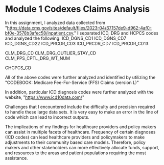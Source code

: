 # Module 1 Codexes Claims Analysis
In this assignment, I analyzed data collected from "https://data.cms.gov/sites/default/files/2023-04/67157de9-d962-4af0-bf0e-3578b3afec58/inpatient.csv." I separated ICD, DRG and HCPCS codes and analyzed the following:
ICD_DGNS_CD1
ICD_DGNS_CD7
ICD_DGNS_CD22
ICD_PRCDR_CD3
ICD_PRCDR_CD7
ICD_PRCDR_CD13

CLM_DRG_CD
CLM_DRG_OUTLIER_STAY_CD
CLM_PPS_CPTL_DRG_WT_NUM

CHCPCS_CD

All of the above codes were further analyzed and identified by utilizing the "CODEBOOK: Medicare Fee-For-Service (FFS)
Claims (version L)" 

In addition, particular ICD diagnosis codes were further analyzed with the website, "https://www.icd10data.com/"

Challenges that I encountered include the difficulty and precision required to handle these large data sets. It is very easy to make an error in the line of code which can lead to incorrect outputs.

The implications of my findings for healthcare providers and policy makers can assist in multiple facets of healthcare. Frequency of certain diagnoses (ICD codes) can lead healthcare providers and policymakers to make adjustments to their community based care models. Therefore, policy makers and other stakeholders can more effectively allocate funds, support, and resources to the areas and patient populations requiring the most assistance.